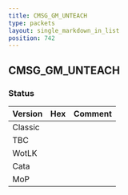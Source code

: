 ```yaml
---
title: CMSG_GM_UNTEACH
type: packets
layout: single_markdown_in_list
position: 742
---
```


## CMSG_GM_UNTEACH

### Status

Version    | Hex        | Comment
---------- | ---------- | ---------- 
Classic    |            |
TBC        |            |
WotLK      |            |
Cata       |            |
MoP        |            |